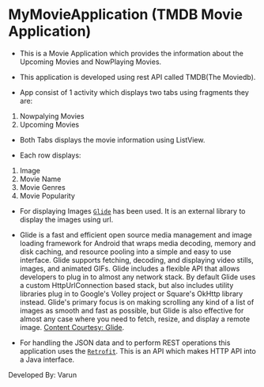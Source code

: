 # MyMovieApplication (TMDB Movie Application)

* This is a Movie Application which provides the information about the Upcoming Movies and NowPlaying Movies.

* This application is developed using rest API called TMDB(The Moviedb).

* App consist of 1 activity which displays two tabs using fragments they are:
1. Nowpalying Movies
2. Upcoming Movies

* Both Tabs displays the movie information using ListView.

* Each row displays:
1. Image
2. Movie Name
3. Movie Genres
4. Movie Popularity


* For displaying Images [`Glide`](https://github.com/bumptech/glide) has been used. It is an external library to display the images using url.

* Glide is a fast and efficient open source media management and image loading framework for Android that wraps media decoding, memory and disk caching, and resource pooling into a simple and easy to use interface. Glide supports fetching, decoding, and displaying video stills, images, and animated GIFs. Glide includes a flexible API that allows developers to plug in to almost any network stack. By default Glide uses a custom HttpUrlConnection based stack, but also includes utility libraries plug in to Google's Volley project or Square's OkHttp library instead. Glide's primary focus is on making scrolling any kind of a list of images as smooth and fast as possible, but Glide is also effective for almost any case where you need to fetch, resize, and display a remote image. [Content Courtesy: Glide](https://github.com/bumptech/glide).

* For handling the JSON data and to perform REST operations this application uses the [`Retrofit`](http://square.github.io/retrofit/). This is an API which makes HTTP API into a Java interface.

Developed By:
Varun
